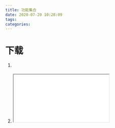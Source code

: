 ```yaml
---
title: 功能集合
date: 2020-07-20 10:28:09
tags:
categories:
---
```


# 下载

1. <a href="文件链接" download='下载文件名'></a>

2. <iframe src="downloadUrl" >

3. window.open(downloadUrl, "\_blank")

4. ajax 下载

```js
//先请求音频的链接,再把返回值转换成二进制,再根据他二进制对象生成新链接,再创建a标签,点击a标签
//这是vue里面的写的普通页面也差不多
    this.$axios({
    method: 'get',
    url: row.src,
    responseType: 'blob'  //这个不能少,让response二进制形式,如果你按照网上教程不设置这个将返回值进行BLOB([])进行处理可能会出现解析错误
}).then(response => {
    const href = URL.createObjectURL(response.data); //根据二进制对象创造新的链接
    const a = document.createElement('a');
    a.setAttribute('href', href);
    a.setAttribute('download', row.title);
    a.click();
    URL.revokeObjectURL(href);
}

//  getObjectURL (file) {
//       let url = null;
//       if (window.createObjectURL != undefined) { // basic
//         url = window.createObjectURL(file);
//       } else if (window.webkitURL != undefined) { // webkit or chrome
//         try {
//           url = window.webkitURL.createObjectURL(file);
//         } catch (error) {

//         }
//       } else if (window.URL != undefined) { // mozilla(firefox)
//         try {
//           url = window.URL.createObjectURL(file);
//         } catch (error) {

//         }
//       }
//       return url;
//     }

```

[参考](https://www.jianshu.com/p/bb48b64db783)
